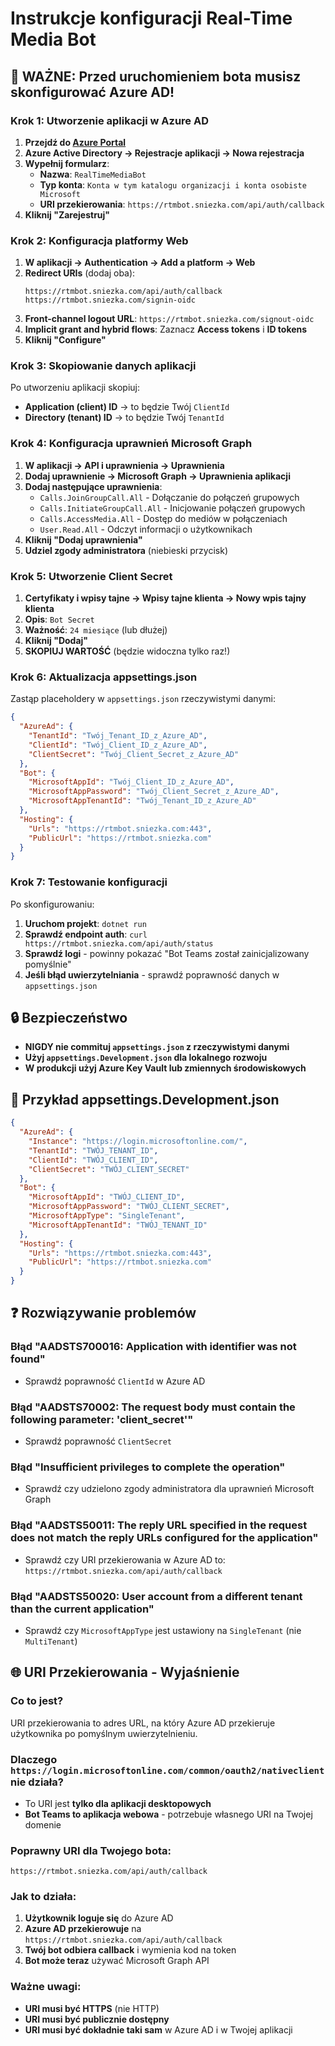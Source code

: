 # Instrukcje konfiguracji Real-Time Media Bot

## 🚨 WAŻNE: Przed uruchomieniem bota musisz skonfigurować Azure AD!

### Krok 1: Utworzenie aplikacji w Azure AD

1. **Przejdź do [Azure Portal](https://portal.azure.com)**
2. **Azure Active Directory → Rejestracje aplikacji → Nowa rejestracja**
3. **Wypełnij formularz**:
   - **Nazwa**: `RealTimeMediaBot`
   - **Typ konta**: `Konta w tym katalogu organizacji i konta osobiste Microsoft`
   - **URI przekierowania**: `https://rtmbot.sniezka.com/api/auth/callback`
4. **Kliknij "Zarejestruj"**

### Krok 2: Konfiguracja platformy Web

1. **W aplikacji → Authentication → Add a platform → Web**
2. **Redirect URIs** (dodaj oba):
   ```
   https://rtmbot.sniezka.com/api/auth/callback
   https://rtmbot.sniezka.com/signin-oidc
   ```
3. **Front-channel logout URL**: `https://rtmbot.sniezka.com/signout-oidc`
4. **Implicit grant and hybrid flows**: Zaznacz **Access tokens** i **ID tokens**
5. **Kliknij "Configure"**

### Krok 3: Skopiowanie danych aplikacji

Po utworzeniu aplikacji skopiuj:
- **Application (client) ID** → to będzie Twój `ClientId`
- **Directory (tenant) ID** → to będzie Twój `TenantId`

### Krok 4: Konfiguracja uprawnień Microsoft Graph

1. **W aplikacji → API i uprawnienia → Uprawnienia**
2. **Dodaj uprawnienie → Microsoft Graph → Uprawnienia aplikacji**
3. **Dodaj następujące uprawnienia**:
   - `Calls.JoinGroupCall.All` - Dołączanie do połączeń grupowych
   - `Calls.InitiateGroupCall.All` - Inicjowanie połączeń grupowych
   - `Calls.AccessMedia.All` - Dostęp do mediów w połączeniach
   - `User.Read.All` - Odczyt informacji o użytkownikach
4. **Kliknij "Dodaj uprawnienia"**
5. **Udziel zgody administratora** (niebieski przycisk)

### Krok 5: Utworzenie Client Secret

1. **Certyfikaty i wpisy tajne → Wpisy tajne klienta → Nowy wpis tajny klienta**
2. **Opis**: `Bot Secret`
3. **Ważność**: `24 miesiące` (lub dłużej)
4. **Kliknij "Dodaj"**
5. **SKOPIUJ WARTOŚĆ** (będzie widoczna tylko raz!)

### Krok 6: Aktualizacja appsettings.json

Zastąp placeholdery w `appsettings.json` rzeczywistymi danymi:

```json
{
  "AzureAd": {
    "TenantId": "Twój_Tenant_ID_z_Azure_AD",
    "ClientId": "Twój_Client_ID_z_Azure_AD", 
    "ClientSecret": "Twój_Client_Secret_z_Azure_AD"
  },
  "Bot": {
    "MicrosoftAppId": "Twój_Client_ID_z_Azure_AD",
    "MicrosoftAppPassword": "Twój_Client_Secret_z_Azure_AD",
    "MicrosoftAppTenantId": "Twój_Tenant_ID_z_Azure_AD"
  },
  "Hosting": {
    "Urls": "https://rtmbot.sniezka.com:443",
    "PublicUrl": "https://rtmbot.sniezka.com"
  }
}
```

### Krok 7: Testowanie konfiguracji

Po skonfigurowaniu:

1. **Uruchom projekt**: `dotnet run`
2. **Sprawdź endpoint auth**: `curl https://rtmbot.sniezka.com/api/auth/status`
3. **Sprawdź logi** - powinny pokazać "Bot Teams został zainicjalizowany pomyślnie"
4. **Jeśli błąd uwierzytelniania** - sprawdź poprawność danych w `appsettings.json`

## 🔒 Bezpieczeństwo

- **NIGDY nie commituj `appsettings.json` z rzeczywistymi danymi**
- **Użyj `appsettings.Development.json` dla lokalnego rozwoju**
- **W produkcji użyj Azure Key Vault lub zmiennych środowiskowych**

## 📝 Przykład appsettings.Development.json

```json
{
  "AzureAd": {
    "Instance": "https://login.microsoftonline.com/",
    "TenantId": "TWÓJ_TENANT_ID",
    "ClientId": "TWÓJ_CLIENT_ID",
    "ClientSecret": "TWÓJ_CLIENT_SECRET"
  },
  "Bot": {
    "MicrosoftAppId": "TWÓJ_CLIENT_ID",
    "MicrosoftAppPassword": "TWÓJ_CLIENT_SECRET",
    "MicrosoftAppType": "SingleTenant",
    "MicrosoftAppTenantId": "TWÓJ_TENANT_ID"
  },
  "Hosting": {
    "Urls": "https://rtmbot.sniezka.com:443",
    "PublicUrl": "https://rtmbot.sniezka.com"
  }
}
```

## ❓ Rozwiązywanie problemów

### Błąd "AADSTS700016: Application with identifier was not found"
- Sprawdź poprawność `ClientId` w Azure AD

### Błąd "AADSTS70002: The request body must contain the following parameter: 'client_secret'"
- Sprawdź poprawność `ClientSecret`

### Błąd "Insufficient privileges to complete the operation"
- Sprawdź czy udzielono zgody administratora dla uprawnień Microsoft Graph

### Błąd "AADSTS50011: The reply URL specified in the request does not match the reply URLs configured for the application"
- Sprawdź czy URI przekierowania w Azure AD to: `https://rtmbot.sniezka.com/api/auth/callback`

### Błąd "AADSTS50020: User account from a different tenant than the current application"
- Sprawdź czy `MicrosoftAppType` jest ustawiony na `SingleTenant` (nie `MultiTenant`)

## 🌐 **URI Przekierowania - Wyjaśnienie**

### **Co to jest?**
URI przekierowania to adres URL, na który Azure AD przekieruje użytkownika po pomyślnym uwierzytelnieniu.

### **Dlaczego `https://login.microsoftonline.com/common/oauth2/nativeclient` nie działa?**
- To URI jest **tylko dla aplikacji desktopowych**
- **Bot Teams to aplikacja webowa** - potrzebuje własnego URI na Twojej domenie

### **Poprawny URI dla Twojego bota:**
```
https://rtmbot.sniezka.com/api/auth/callback
```

### **Jak to działa:**
1. **Użytkownik loguje się** do Azure AD
2. **Azure AD przekierowuje** na `https://rtmbot.sniezka.com/api/auth/callback`
3. **Twój bot odbiera callback** i wymienia kod na token
4. **Bot może teraz** używać Microsoft Graph API

### **Ważne uwagi:**
- **URI musi być HTTPS** (nie HTTP)
- **URI musi być publicznie dostępny**
- **URI musi być dokładnie taki sam** w Azure AD i w Twojej aplikacji
